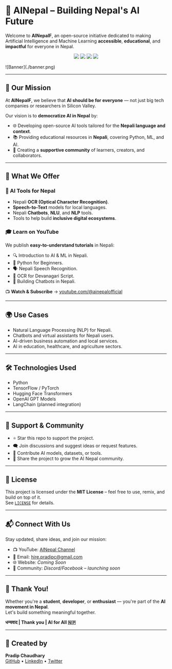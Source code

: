 
# 🤖 AINepal – Building Nepal's AI Future

Welcome to **AINepalF**, an open-source initiative dedicated to making Artificial Intelligence and Machine Learning **accessible**, **educational**, and **impactful** for everyone in Nepal.

<p align="center">
  <a href="https://youtube.com/@ainepalofficial"><img src="https://img.shields.io/badge/YouTube-AINepal-red?logo=youtube&style=flat-square" /></a>
  <a href="https://github.com/pradipchaudhary/ainepalf"><img src="https://img.shields.io/github/stars/pradipchaudhary/ainepalf?style=flat-square" /></a>
  <a href="https://github.com/pradipchaudhary/ainepalf/issues"><img src="https://img.shields.io/github/issues/pradipchaudhary/ainepalf?style=flat-square" /></a>
  <a href="LICENSE"><img src="https://img.shields.io/github/license/pradipchaudhary/ainepalf?style=flat-square" /></a>
</p>
![Banner](./banner.png)

---

## 🌟 Our Mission

At **AINepalF**, we believe that **AI should be for everyone** — not just big tech companies or researchers in Silicon Valley.

Our vision is to **democratize AI in Nepal** by:

- 🌐 Developing open-source AI tools tailored for the **Nepali language and context**.
- 📚 Providing educational resources in **Nepali**, covering Python, ML, and AI.
- 👥 Creating a **supportive community** of learners, creators, and collaborators.

---

## 🚀 What We Offer

### 🔧 AI Tools for Nepal
- Nepali **OCR (Optical Character Recognition)**.
- **Speech-to-Text** models for local languages.
- Nepali **Chatbots**, **NLU**, and **NLP** tools.
- Tools to help build **inclusive digital ecosystems**.

### 🎓 Learn on YouTube
We publish **easy-to-understand tutorials** in Nepali:

- 🔍 Introduction to AI & ML in Nepali.
- 🐍 Python for Beginners.
- 🗣️ Nepali Speech Recognition.
- 🧾 OCR for Devanagari Script.
- 🤖 Building Chatbots in Nepali.

📺 **Watch & Subscribe** → [youtube.com/@ainepalofficial](https://youtube.com/@ainepalofficial)

---

## 🌍 Use Cases

- Natural Language Processing (NLP) for Nepali.
- Chatbots and virtual assistants for Nepali users.
- AI-driven business automation and local services.
- AI in education, healthcare, and agriculture sectors.

---

## 🛠 Technologies Used

- Python
- TensorFlow / PyTorch
- Hugging Face Transformers
- OpenAI GPT Models
- LangChain (planned integration)

---


## 🌟 Support & Community

- ⭐ Star this repo to support the project.
- 🗨️ Join discussions and suggest ideas or request features.
- 🤝 Contribute AI models, datasets, or tools.
- 🔗 Share the project to grow the AI Nepal community.

---

## 📄 License

This project is licensed under the **MIT License** – feel free to use, remix, and build on top of it.  
See [`LICENSE`](./LICENSE) for details.

---

## 📬 Connect With Us

Stay updated, share ideas, and join our mission:

- 📺 YouTube: [AINepal Channel](https://youtube.com/@ainepalofficial)
- 📧 Email: [hire.pradipc@gmail.com](mailto:hire.pradipc@gmail.com)
- 🌐 Website: *Coming Soon*
- 💬 Community: *Discord/Facebook – launching soon*

---

## 🙏 Thank You!

Whether you're a **student**, **developer**, or **enthusiast** — you're part of the **AI movement in Nepal**.  
Let's build something meaningful together.

**धन्यवाद | Thank you | AI for All 🇳🇵**

---

## 👤 Created by

**Pradip Chaudhary**  
[GitHub](https://github.com/pradipchaudhary) • [LinkedIn](https://linkedin.com/in/pradipchaudhary) • [Twitter](https://twitter.com/pradipchau)
```
